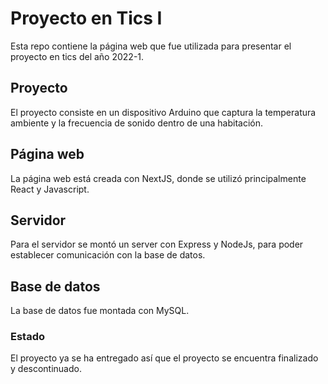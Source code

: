 # Proyecto en Tics I

Esta repo contiene la página web que fue utilizada para presentar el proyecto en tics del año 2022-1.

## Proyecto

El proyecto consiste en un dispositivo Arduino que captura la temperatura ambiente y la frecuencia de sonido dentro de una habitación.

## Página web

La página web está creada con NextJS, donde se utilizó principalmente React y Javascript.

## Servidor

Para el servidor se montó un server con Express y NodeJs, para poder establecer comunicación con la base de datos.

## Base de datos

La base de datos fue montada con MySQL.

### Estado

El proyecto ya se ha entregado así que el proyecto se encuentra finalizado y descontinuado.
